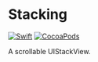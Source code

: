 # Stacking
[![Swift](https://img.shields.io/badge/swift-5.0-orange.svg)](https://developer.apple.com/swift/)
[![CocoaPods](https://img.shields.io/cocoapods/v/Stacking.svg)](https://cocoapods.org/pods/Squidward)

A scrollable UIStackView.
